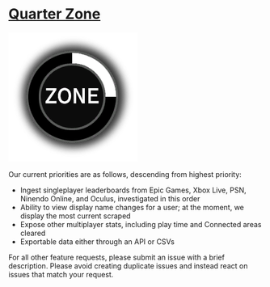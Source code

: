 # [Quarter Zone](https://quarter.zone)

![Quarter Zone logo](https://raw.githubusercontent.com/bitbybyte/quarter-zone/master/quarter_zone.png)

Our current priorities are as follows, descending from highest priority:

- Ingest singleplayer leaderboards from Epic Games, Xbox Live, PSN, Ninendo Online, and Oculus, investigated in this order
- Ability to view display name changes for a user; at the moment, we display the most current scraped
- Expose other multiplayer stats, including play time and Connected areas cleared
- Exportable data either through an API or CSVs

For all other feature requests, please submit an issue with a brief description. Please avoid creating duplicate issues and instead react on issues that match your request.
